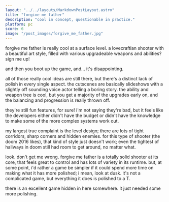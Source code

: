 ```yaml
---
layout: "../../layouts/MarkdownPostLayout.astro"
title: "forgive me father"
description: "cool in concept, questionable in practice."
platform: pc
score: 6
image: "/post_images/forgive_me_father.jpg"
---
```

forgive me father is really cool at a surface level. a lovecraftian shooter with a beautiful art style, filled with various upgradeable weapons and abilities? sign me up!

and then you boot up the game, and... it's disappointing.

all of those really cool ideas are still there, but there's a distinct lack of polish in every single aspect. the cutscenes are basically slideshows with a slightly off sounding voice actor telling a boring story. the ability and weapon tree is cool, but you get a majority of the upgrades early on, and the balancing and progression is really thrown off.

they're still fun features, for sure! i'm not saying they're bad, but it feels like the developers either didn't have the budget or didn't have the knowledge to make some of the more complex systems work out.

my largest true complaint is the level design; there are lots of tight corridors, sharp corners and hidden enemies. for this type of shooter (the doom 2016 likes), that kind of style just doesn't work; even the tightest of hallways in doom still had room to get around, no matter what.

look. don't get me wrong. forgive me father is a totally solid shooter at its core, that feels great to control and has lots of variety in its runtime. but, at some point, i'd rather a game be simpler if it could spend more time on making what it has more polished; i mean, look at dusk. it's not a complicated game, but everything it does is polished to a T.

there is an excellent game hidden in here somewhere. it just needed some more polishing. 